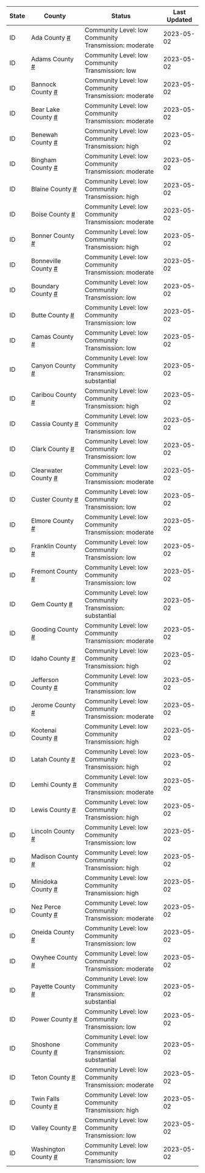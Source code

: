State | County | Status | Last Updated
--- | --- | --- | --- 
ID | Ada County <a href="#ada_county">#</a> | <a name="ada_county"></a>Community Level: low<br/>Community Transmission: moderate | 2023-05-02
ID | Adams County <a href="#adams_county">#</a> | <a name="adams_county"></a>Community Level: low<br/>Community Transmission: low | 2023-05-02
ID | Bannock County <a href="#bannock_county">#</a> | <a name="bannock_county"></a>Community Level: low<br/>Community Transmission: moderate | 2023-05-02
ID | Bear Lake County <a href="#bear_lake_county">#</a> | <a name="bear_lake_county"></a>Community Level: low<br/>Community Transmission: moderate | 2023-05-02
ID | Benewah County <a href="#benewah_county">#</a> | <a name="benewah_county"></a>Community Level: low<br/>Community Transmission: high | 2023-05-02
ID | Bingham County <a href="#bingham_county">#</a> | <a name="bingham_county"></a>Community Level: low<br/>Community Transmission: moderate | 2023-05-02
ID | Blaine County <a href="#blaine_county">#</a> | <a name="blaine_county"></a>Community Level: low<br/>Community Transmission: high | 2023-05-02
ID | Boise County <a href="#boise_county">#</a> | <a name="boise_county"></a>Community Level: low<br/>Community Transmission: moderate | 2023-05-02
ID | Bonner County <a href="#bonner_county">#</a> | <a name="bonner_county"></a>Community Level: low<br/>Community Transmission: high | 2023-05-02
ID | Bonneville County <a href="#bonneville_county">#</a> | <a name="bonneville_county"></a>Community Level: low<br/>Community Transmission: moderate | 2023-05-02
ID | Boundary County <a href="#boundary_county">#</a> | <a name="boundary_county"></a>Community Level: low<br/>Community Transmission: low | 2023-05-02
ID | Butte County <a href="#butte_county">#</a> | <a name="butte_county"></a>Community Level: low<br/>Community Transmission: low | 2023-05-02
ID | Camas County <a href="#camas_county">#</a> | <a name="camas_county"></a>Community Level: low<br/>Community Transmission: low | 2023-05-02
ID | Canyon County <a href="#canyon_county">#</a> | <a name="canyon_county"></a>Community Level: low<br/>Community Transmission: substantial | 2023-05-02
ID | Caribou County <a href="#caribou_county">#</a> | <a name="caribou_county"></a>Community Level: low<br/>Community Transmission: high | 2023-05-02
ID | Cassia County <a href="#cassia_county">#</a> | <a name="cassia_county"></a>Community Level: low<br/>Community Transmission: low | 2023-05-02
ID | Clark County <a href="#clark_county">#</a> | <a name="clark_county"></a>Community Level: low<br/>Community Transmission: low | 2023-05-02
ID | Clearwater County <a href="#clearwater_county">#</a> | <a name="clearwater_county"></a>Community Level: low<br/>Community Transmission: moderate | 2023-05-02
ID | Custer County <a href="#custer_county">#</a> | <a name="custer_county"></a>Community Level: low<br/>Community Transmission: low | 2023-05-02
ID | Elmore County <a href="#elmore_county">#</a> | <a name="elmore_county"></a>Community Level: low<br/>Community Transmission: moderate | 2023-05-02
ID | Franklin County <a href="#franklin_county">#</a> | <a name="franklin_county"></a>Community Level: low<br/>Community Transmission: low | 2023-05-02
ID | Fremont County <a href="#fremont_county">#</a> | <a name="fremont_county"></a>Community Level: low<br/>Community Transmission: low | 2023-05-02
ID | Gem County <a href="#gem_county">#</a> | <a name="gem_county"></a>Community Level: low<br/>Community Transmission: substantial | 2023-05-02
ID | Gooding County <a href="#gooding_county">#</a> | <a name="gooding_county"></a>Community Level: low<br/>Community Transmission: moderate | 2023-05-02
ID | Idaho County <a href="#idaho_county">#</a> | <a name="idaho_county"></a>Community Level: low<br/>Community Transmission: high | 2023-05-02
ID | Jefferson County <a href="#jefferson_county">#</a> | <a name="jefferson_county"></a>Community Level: low<br/>Community Transmission: low | 2023-05-02
ID | Jerome County <a href="#jerome_county">#</a> | <a name="jerome_county"></a>Community Level: low<br/>Community Transmission: moderate | 2023-05-02
ID | Kootenai County <a href="#kootenai_county">#</a> | <a name="kootenai_county"></a>Community Level: low<br/>Community Transmission: high | 2023-05-02
ID | Latah County <a href="#latah_county">#</a> | <a name="latah_county"></a>Community Level: low<br/>Community Transmission: high | 2023-05-02
ID | Lemhi County <a href="#lemhi_county">#</a> | <a name="lemhi_county"></a>Community Level: low<br/>Community Transmission: moderate | 2023-05-02
ID | Lewis County <a href="#lewis_county">#</a> | <a name="lewis_county"></a>Community Level: low<br/>Community Transmission: high | 2023-05-02
ID | Lincoln County <a href="#lincoln_county">#</a> | <a name="lincoln_county"></a>Community Level: low<br/>Community Transmission: low | 2023-05-02
ID | Madison County <a href="#madison_county">#</a> | <a name="madison_county"></a>Community Level: low<br/>Community Transmission: high | 2023-05-02
ID | Minidoka County <a href="#minidoka_county">#</a> | <a name="minidoka_county"></a>Community Level: low<br/>Community Transmission: high | 2023-05-02
ID | Nez Perce County <a href="#nez_perce_county">#</a> | <a name="nez_perce_county"></a>Community Level: low<br/>Community Transmission: moderate | 2023-05-02
ID | Oneida County <a href="#oneida_county">#</a> | <a name="oneida_county"></a>Community Level: low<br/>Community Transmission: low | 2023-05-02
ID | Owyhee County <a href="#owyhee_county">#</a> | <a name="owyhee_county"></a>Community Level: low<br/>Community Transmission: moderate | 2023-05-02
ID | Payette County <a href="#payette_county">#</a> | <a name="payette_county"></a>Community Level: low<br/>Community Transmission: substantial | 2023-05-02
ID | Power County <a href="#power_county">#</a> | <a name="power_county"></a>Community Level: low<br/>Community Transmission: low | 2023-05-02
ID | Shoshone County <a href="#shoshone_county">#</a> | <a name="shoshone_county"></a>Community Level: low<br/>Community Transmission: substantial | 2023-05-02
ID | Teton County <a href="#teton_county">#</a> | <a name="teton_county"></a>Community Level: low<br/>Community Transmission: moderate | 2023-05-02
ID | Twin Falls County <a href="#twin_falls_county">#</a> | <a name="twin_falls_county"></a>Community Level: low<br/>Community Transmission: high | 2023-05-02
ID | Valley County <a href="#valley_county">#</a> | <a name="valley_county"></a>Community Level: low<br/>Community Transmission: low | 2023-05-02
ID | Washington County <a href="#washington_county">#</a> | <a name="washington_county"></a>Community Level: low<br/>Community Transmission: low | 2023-05-02
